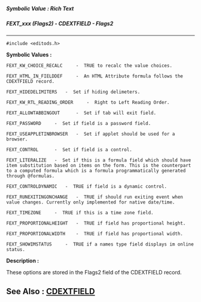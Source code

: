 ##### Symbolic Value : Rich Text
##### FEXT_xxx (Flags2) - CDEXTFIELD - Flags2
---
```
#include <editods.h>
```

**Symbolic Values :**

	FEXT_KW_CHOICE_RECALC	  -  TRUE to recalc the value choices.

	FEXT_HTML_IN_FIELDDEF	  -  An HTML Attribute formula follows the CDEXTFIELD record.

	FEXT_HIDEDELIMITERS	  -  Set if hiding delimeters.

	FEXT_KW_RTL_READING_ORDER	  -  Right to Left Reading Order.

	FEXT_ALLOWTABBINGOUT	  -  Set if tab will exit field.

	FEXT_PASSWORD	  -  Set if field is a password field.

	FEXT_USEAPPLETINBROWSER	  -  Set if applet should be used for a browser.

	FEXT_CONTROL	  -  Set if field is a control.

	FEXT_LITERALIZE	  -  Set if this is a formula field which should have item substitution based on items on the form. This is the counterpart to a computed formula which is a formula programmatically generated through @formulas.

	FEXT_CONTROLDYNAMIC	  -  TRUE if field is a dynamic control.

	FEXT_RUNEXITINGONCHANGE	  -  TRUE if should run exiting event when value changes. Currently only implemented for native date/time.

	FEXT_TIMEZONE	  -  TRUE if this is a time zone field.

	FEXT_PROPORTIONALHEIGHT	  -  TRUE if field has proportional height.

	FEXT_PROPORTIONALWIDTH	  -  TRUE if field has proportional width.

	FEXT_SHOWIMSTATUS	  -  TRUE if a names type field displays im online status.


**Description :**

These options are stored in the Flags2 field of the CDEXTFIELD record.


**See Also :**
[CDEXTFIELD](/domino-c-api-docs/reference/Data/CDEXTFIELD)
---
